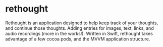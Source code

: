 # rethought
Rethought is an application designed to help keep track of your thoughts, and continue those thoughts.  Adding entries for images, text, links,  and audio recordings (more in the works!).  Written in Swift, rethought takes advantage of a few cocoa pods, and the MVVM application structure. 

